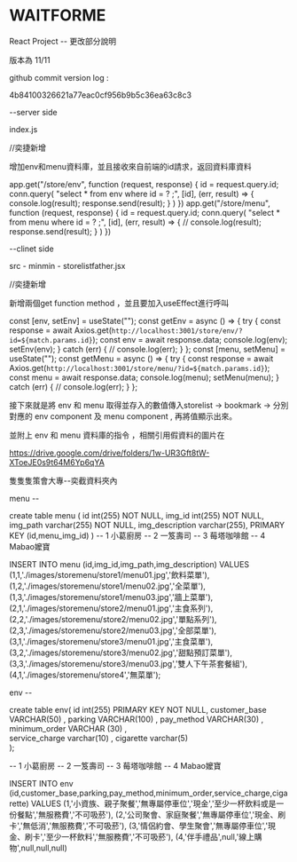 # WAITFORME
React Project
-- 更改部分說明


版本為 11/11 

github commit version log :  

4b84100326621a77eac0cf956b9b5c36ea63c8c3

--server side 

index.js 

//奕捷新增

 增加env和menu資料庫，並且接收來自前端的id請求，返回資料庫資料

app.get("/store/env", function (request, response) {
  id = request.query.id;
  conn.query(
    "select * from env where id = ? ;", [id], (err, result) => {
      console.log(result);
      response.send(result);
    }
  )
})
app.get("/store/menu", function (request, response) {
  id = request.query.id;
  conn.query(
    "select * from menu where id = ? ;", [id], (err, result) => {
      // console.log(result);
      response.send(result);
    }
  )
})

--clinet side

src - minmin - storelistfather.jsx

//奕捷新增 

新增兩個get function method ，並且要加入useEffect進行呼叫


  const [env, setEnv] = useState("");
  const getEnv = async () => {
    try {
      const response = await Axios.get(`http://localhost:3001/store/env/?id=${match.params.id}`);
      const env = await response.data;
      console.log(env);
      setEnv(env);
    } catch (err) {
      // console.log(err);
    }
  };
  const [menu, setMenu] = useState("");
  const getMenu = async () => {
    try {
      const response = await Axios.get(`http://localhost:3001/store/menu/?id=${match.params.id}`);
      const menu = await response.data;
      console.log(menu);
      setMenu(menu);
    } catch (err) {
      // console.log(err);
    }
  };

接下來就是將 env 和 menu 取得並存入的數值傳入storelist -> bookmark -> 分別對應的 env component 及 menu component , 再將值顯示出來。

並附上 env 和 menu 資料庫的指令 ，相關引用假資料的圖片在

https://drive.google.com/drive/folders/1w-UR3Gft8tW-XToeJE0s9t64M6Yp6qYA

隻隻隻策會大專--奕截資料夾內


menu -- 

create table menu (
id int(255)  NOT NULL,
img_id int(255) NOT NULL,
img_path varchar(255) NOT NULL,
img_description varchar(255), 
PRIMARY KEY (id,menu_img_id) 
)
-- 1 小葛廚房
-- 2 一笈壽司
-- 3 莓塔咖啡館
-- 4 Mabao嬤寶

INSERT INTO menu (id,img_id,img_path,img_description) VALUES
(1,1,'./images/storemenu/store1/menu01.jpg','飲料菜單'),
(1,2,'./images/storemenu/store1/menu02.jpg','全菜單'),
(1,3,'./images/storemenu/store1/menu03.jpg','牆上菜單'),
(2,1,'./images/storemenu/store2/menu01.jpg','主食系列'),
(2,2,'./images/storemenu/store2/menu02.jpg','單點系列'),
(2,3,'./images/storemenu/store2/menu03.jpg','全部菜單'),
(3,1,'./images/storemenu/store3/menu01.jpg','主食菜單'),
(3,2,'./images/storemenu/store3/menu02.jpg','甜點預訂菜單'),
(3,3,'./images/storemenu/store3/menu03.jpg','雙人下午茶套餐組'),
(4,1,'./images/storemenu/store4','無菜單');


env -- 

create table env(
id int(255) PRIMARY KEY  NOT NULL,
customer_base VARCHAR(50)  ,
  parking VARCHAR(100)  ,
  pay_method VARCHAR(30)  ,
  minimum_order VARCHAR (30)   ,    
  service_charge varchar(10)  ,
  cigarette varchar(5)  
);

-- 1 小葛廚房
-- 2 一笈壽司
-- 3 莓塔咖啡館
-- 4 Mabao嬤寶

INSERT INTO env (id,customer_base,parking,pay_method,minimum_order,service_charge,cigarette)
VALUES
(1,'小資族、親子聚餐','無專屬停車位','現金','至少一杯飲料或是一份餐點','無服務費','不可吸菸'),
(2,'公司聚會、家庭聚餐','無專屬停車位','現金、刷卡','無低消','無服務費','不可吸菸'),
(3,'情侶約會、學生聚會','無專屬停車位','現金、刷卡','至少一杯飲料','無服務費','不可吸菸'),
(4,'伴手禮品',null,'線上購物',null,null,null)



